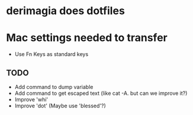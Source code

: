 # derimagia does dotfiles

# Mac settings needed to transfer
* Use Fn Keys as standard keys

## TODO

* Add command to dump variable
* Add command to get escaped text (like cat -A. but can we improve it?)
* Improve 'whi'
* Improve 'dot' (Maybe use 'blessed'?)

